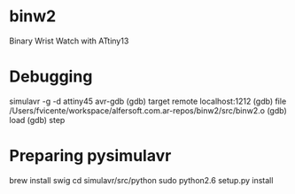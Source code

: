 # binw2
Binary Wrist Watch with ATtiny13

# Debugging
simulavr -g -d attiny45
avr-gdb
(gdb) target remote localhost:1212
(gdb) file /Users/fvicente/workspace/alfersoft.com.ar-repos/binw2/src/binw2.o
(gdb) load
(gdb) step


# Preparing pysimulavr
brew install swig
cd simulavr/src/python
sudo python2.6 setup.py install
